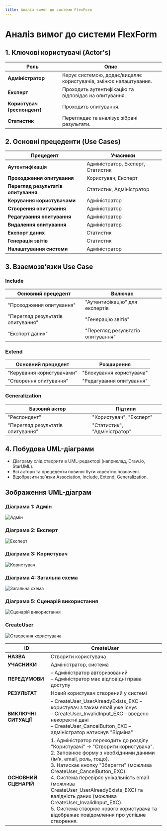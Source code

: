 ```yaml
---
title: Аналіз вимог до системи FlexForm
---
```


# Аналіз вимог до системи FlexForm

## 1. Ключові користувачі (Actor's)

| Роль | Опис |
|------|------|
| **Адміністратор** | Керує системою, додає/видаляє користувачів, змінює налаштування. |
| **Експерт** | Проходить аутентифікацію та відповідає на опитування. |
| **Користувач (респондент)** | Проходить опитування. |
| **Статистик** | Переглядає та аналізує зібрані результати. |

## 2. Основні прецеденти (Use Cases)

| Прецедент | Учасники |
|-----------|----------|
| **Аутентифікація** | Адміністратор, Експерт, Статистик |
| **Проходження опитування** | Користувач, Експерт |
| **Перегляд результатів опитування** | Статистик, Адміністратор |
| **Керування користувачами** | Адміністратор |
| **Створення опитування** | Адміністратор |
| **Редагування опитування** | Адміністратор |
| **Видалення опитування** | Адміністратор |
| **Експорт даних** | Статистик |
| **Генерація звітів** | Статистик |
| **Налаштування системи** | Адміністратор |

## 3. Взаємозв’язки Use Case

### Include

| Основний прецедент | Включає |
|---------------------|---------|
| "Проходження опитування" | "Аутентифікацію" для експертів |
| "Перегляд результатів опитування" | "Генерацію звітів" |
| "Експорт даних" | "Перегляд результатів опитування" |

### Extend

| Основний прецедент | Розширення |
|---------------------|------------|
| "Керування користувачами" | "Блокування користувача" |
| "Створення опитування" | "Редагування опитування" |

### Generalization

| Базовий актор | Підтипи |
|--------------|---------|
| "Респондент" | "Користувач", "Експерт" |
| "Перегляд результатів опитування" | "Статистик", "Адміністратор" |

## 4. Побудова UML-діаграми
- Діаграму слід створити в UML-редакторі (наприклад, Draw.io, StarUML).
- Всі актори та прецеденти повинні бути коректно позначені.
- Відобразити зв’язки Association, Include, Extend, Generalization.

## **Зображення UML-діаграм**


### Діаграма 1: Адмін 
![Адмін](./images/UML_1.jpg)

### Діаграма 2: Експерт
![Експерт](./images/UML_2.jpg)

### Діаграма 3: Користувач
![Користувач](./images/UML_3.jpg)

### Діаграма 4: Загальна схема
![Загальна схема](./images/UML_4.jpg)

### Діаграма 5: Сценарій використання 
![Сценарій використання ](./images/UML_5.jpg)

### CreateUser

![Створення користувача](./images/CreateUser.png)

| ID                 | CreateUser                                |
|--------------------|--------------------------------------------|
| **НАЗВА**          | Створити користувача                       |
| **УЧАСНИКИ**       | Адміністратор, система                     |
| **ПЕРЕДУМОВИ**     | – Адміністратор авторизований <br>– Адміністратор має відповідні права доступу |
| **РЕЗУЛЬТАТ**      | Новий користувач створений у системі       |
| **ВИКЛЮЧНІ СИТУАЦІЇ** | – CreateUser_UserAlreadyExists_EXC – користувач з таким email уже існує <br>– CreateUser_InvalidInput_EXC – введено некоректні дані <br>– CreateUser_CancelButton_EXC – адміністратор натиснув "Відміна" |
| **ОСНОВНИЙ СЦЕНАРІЙ** | 1. Адміністратор переходить до розділу "Користувачі" → "Створити користувача".<br>2. Заповнює форму з необхідними даними (ім’я, email, роль, тощо).<br>3. Натискає кнопку "Зберегти" (можлива CreateUser_CancelButton_EXC).<br>4. Система перевіряє унікальність email (можлива CreateUser_UserAlreadyExists_EXC) та валідність даних (можлива CreateUser_InvalidInput_EXC).<br>5. Система створює нового користувача та відображає повідомлення про успішне створення. |

 



